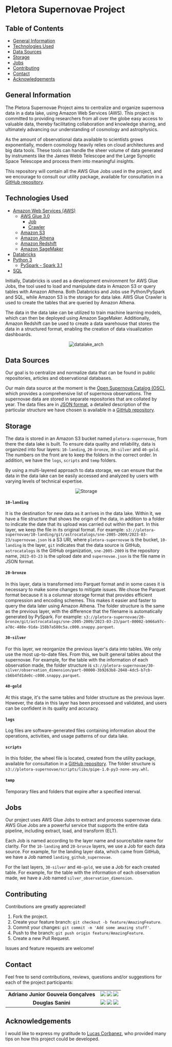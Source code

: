 # Pletora Supernovae Project

## Table of Contents

* [General Information](#general-information)
* [Technologies Used](#technologies-used)
* [Data Sources](#data-sources)
* [Storage](#storage)
* [Jobs](#jobs)
* [Contributing](#contributing)
* [Contact](#contact)
* [Acknowledgements](#acknowledgements)

## General Information

The Pletora Supernovae Project aims to centralize and organize supernova data in a data lake, using Amazon Web Services (AWS). This project is committed to providing researchers from all over the globe easy access to valuable data, thereby facilitating collaboration and knowledge sharing, and ultimately advancing our understanding of cosmology and astrophysics.

As the amount of observational data available to scientists grows exponentially, modern cosmology heavily relies on cloud architectures and big data tools. These tools can handle the sheer volume of data generated by instruments like the James Webb Telescope and the Large Synoptic Space Telescope and process them into meaningful insights.

This repository will contain all the AWS Glue Jobs used in the project, and we encourage to consult our utility package, available for consultation in a [GitHub repository](https://github.com/Pletora-Data-Solutions/Glue-DataLake-Utility-Package).

## Technologies Used

* [Amazon Web Services (AWS)](https://aws.amazon.com/)
  * [AWS Glue 3.0](https://aws.amazon.com/glue/) 
    * [Job](https://docs.aws.amazon.com/glue/latest/dg/add-job.html)
    * [Crawler](https://docs.aws.amazon.com/glue/latest/dg/add-crawler.html)
  * [Amazon S3](https://aws.amazon.com/pt/s3/) 
  * [Amazon Athena](https://aws.amazon.com/athena/) 
  * [Amazon Redshift](https://aws.amazon.com/redshift/) 
  * [Amazon SageMaker](https://aws.amazon.com/sagemaker/) 
* [Databricks](https://www.databricks.com/) 
* [Python 3](https://www.python.org/) 
    * [PySpark - Spark 3.1](https://spark.apache.org/docs/latest/api/python/)
* [SQL](https://pt.wikipedia.org/wiki/SQL) 

Initially, Databricks is used as a development environment for AWS Glue Jobs, the tool used to load and manipulate data in Amazon S3 or query tables with Amazon Athena. Both Databricks and Jobs use Python/PySpark and SQL, while Amazon S3 is the storage for data lake. AWS Glue Crawler is used to create the tables that are queried by Amazon Athena.

The data in the data lake can be utilized to train machine learning models, which can then be deployed using Amazon SageMaker. Additionally, Amazon Redshift can be used to create a data warehouse that stores the data in a structured format, enabling the creation of data visualization dashboards.

<div align="center">

![datalake_arch](Images/datalake_arch.png)

</div>

## Data Sources

Our goal is to centralize and normalize data that can be found in public repositories, articles and observational databases.

Our main data source at the moment is the [Open Supernova Catalog (OSC)](https://github.com/astrocatalogs/supernovae), which provides a comprehensive list of supernova observations. The supernovae data are stored in separate repositories that are collated by year. The data files are in [JSON format](https://www.json.org/json-en.html), a detailed description of the particular structure we have chosen is available in a [GitHub repository](https://github.com/astrocatalogs/schema).

## Storage 

The data is stored in an Amazon S3 bucket named `pletora-supernovae`, from there the data lake is built. To ensure data quality and reliability, data is organized into four layers: `10-landing`, `20-bronze`, `30-silver` and `40-gold`. The numbers on the front are to keep the folders in the correct order. In addition, we have the `logs`, `scripts` and `temp` folders.

By using a multi-layered approach to data storage, we can ensure that the data in the data lake can be easily accessed and analyzed by users with varying levels of technical expertise.

<div align="center">

![Storage](Images/Storage.png)

</div>

#### `10-landing`

It is the destination for new data as it arrives in the data lake. Within it, we have a file structure that shows the origin of the data, in addition to a folder to indicate the date that its upload was carried out within the part. In this layer, we keep the file in its original format. For example: `s3://pletora-supernovae/10-landing/git/astrocatalogs/sne-2005-2009/2023-03-23/supernovae.json` is a S3 URI, where `pletora-supernovae` is the bucket, `10-landing` is the layer, `git` indicates that the data source is GitHub, `astrocatalogs` is the GitHub organization, `sne-2005-2009` is the repository name, `2023-03-23` is the upload date and `supernovae.json` is the file name in JSON format.

#### `20-bronze`

In this layer, data is transformed into Parquet format and in some cases it is necessary to make some changes to mitigate issues. We chose the Parquet format because it is a columnar storage format that provides efficient compression and encoding schemes. This makes it easier and faster to query the data later using Amazon Athena. The folder structure is the same as the previous layer, with the difference that the filename is automatically generated by PySpark. For example: `s3://pletora-supernovae/20-bronze/git/astrocatalogs/sne-2005-2009/2023-03-23/part-00002-b966a97c-a78c-488e-91da-158b7a580c5a.c000.snappy.parquet`.

#### `30-silver`

For this layer, we reorganize the previous layer's data into tables. We only use the most up-to-date files. From this, we built general tables about the supernovae. For example, for the table with the information of each observation made, the folder structure is `s3://pletora-supernovae/30-silver/observation_dimension/part-00000-3b9263b8-2048-4dc5-b7cb-cb6b4fd1de0c-c000.snappy.parquet`.

#### `40-gold`

At this stage, it's the same tables and folder structure as the previous layer. However, the data in this layer has been processed and validated, and users can be confident in its quality and accuracy.

#### `logs`

Log files are software-generated files containing information about the operations, activities, and usage patterns of our data lake.

#### `scripts`

In this folder, the wheel file is located, created from the utility package, available for consultation in a [GitHub repository](https://github.com/Pletora-Data-Solutions/Glue-DataLake-Utility-Package). The folder structure is `s3://pletora-supernovae/scripts/libs/pipe-1.0-py3-none-any.whl`.

#### `temp`

Temporary files and folders that expire after a specified interval.

## Jobs

Our project uses AWS Glue Jobs to extract and process supernovae data. AWS Glue Jobs are a powerful service that supports the entire data pipeline, including extract, load, and transform (ELT). 

Each Job is named according to the layer name and source/table name for clarity. For the `10-landing` and `20-bronze` layers, we use a Job for each data source. For example, for the landing layer data, which came from GitHub, we have a Job named `landing_github_supernovae`.

For the last layers, `30-silver` and `40-gold`, we use a Job for each created table. For example, for the table with the information of each observation made, we have a Job named `silver_observation_dimension`.

## Contributing 

Contributions are greatly appreciated!

1. Fork the project.
2. Create your feature branch: `git checkout -b feature/AmazingFeature`.
3. Commit your changes: `git commit -m 'Add some amazing stuff'`.
4. Push to the branch: `git push origin feature/AmazingFeature`.
5. Create a new Pull Request.

Issues and feature requests are welcome!

## Contact

Feel free to send contributions, reviews, questions and/or suggestions for each of the project participants:

<div  align="center"> 
<table>
  <tr>
    <td align="center"> <b> Adriano Junior Gouveia Gonçalves </b> </td>
    <td>
      <a href="https://github.com/DrAdriano" target="_blank"><img src="https://img.shields.io/badge/GitHub-100000?style=for-the-badge&logo=github&logoColor=white" target="_blank"></a> 
      <a href="https://www.linkedin.com/in/sradriano/" target="_blank"><img src="https://img.shields.io/badge/-LinkedIn-%230077B5?style=for-the-badge&logo=linkedin&logoColor=white" target="_blank"></a> 
      <a href = "mailto:sradriano@uel.br"><img src="https://img.shields.io/badge/Gmail-D14836?style=for-the-badge&logo=gmail&logoColor=white" target="_blank"></a>
    </td>
  </tr>
  <tr>
    <td align="center"> <b> Douglas Sanini </b> </td>
    <td>
      <a href="https://github.com/douglas-sanini" target="_blank"><img src="https://img.shields.io/badge/GitHub-100000?style=for-the-badge&logo=github&logoColor=white" target="_blank"></a> 
      <a href="https://www.linkedin.com/in/douglas-sanini/" target="_blank"><img src="https://img.shields.io/badge/-LinkedIn-%230077B5?style=for-the-badge&logo=linkedin&logoColor=white" target="_blank"></a> 
      <a href = "mailto:sanini.douglas@gmail.com"><img src="https://img.shields.io/badge/Gmail-D14836?style=for-the-badge&logo=gmail&logoColor=white" target="_blank"></a>
    </td>
  </tr>
</table>
</div>

## Acknowledgements

I would like to express my gratitude to [Lucas Corbanez](https://github.com/Corbanez97), who provided many tips on how this project could be developed.
